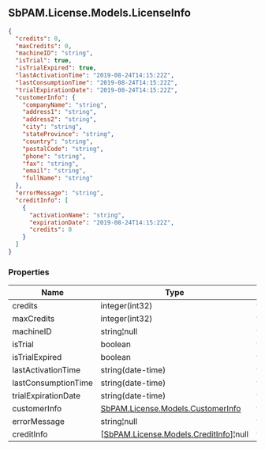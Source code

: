 
<h2 id="tocS_SbPAM.License.Models.LicenseInfo">SbPAM.License.Models.LicenseInfo</h2>

<a id="schemasbpam.license.models.licenseinfo"></a>
<a id="schema_SbPAM.License.Models.LicenseInfo"></a>
<a id="tocSsbpam.license.models.licenseinfo"></a>
<a id="tocssbpam.license.models.licenseinfo"></a>

```json
{
  "credits": 0,
  "maxCredits": 0,
  "machineID": "string",
  "isTrial": true,
  "isTrialExpired": true,
  "lastActivationTime": "2019-08-24T14:15:22Z",
  "lastConsumptionTime": "2019-08-24T14:15:22Z",
  "trialExpirationDate": "2019-08-24T14:15:22Z",
  "customerInfo": {
    "companyName": "string",
    "address1": "string",
    "address2": "string",
    "city": "string",
    "stateProvince": "string",
    "country": "string",
    "postalCode": "string",
    "phone": "string",
    "fax": "string",
    "email": "string",
    "fullName": "string"
  },
  "errorMessage": "string",
  "creditInfo": [
    {
      "activationName": "string",
      "expirationDate": "2019-08-24T14:15:22Z",
      "credits": 0
    }
  ]
}

```

### Properties

|Name|Type|Required|Restrictions|Description|
|---|---|---|---|---|
|credits|integer(int32)|false|none|none|
|maxCredits|integer(int32)|false|none|none|
|machineID|string¦null|false|none|none|
|isTrial|boolean|false|none|none|
|isTrialExpired|boolean|false|none|none|
|lastActivationTime|string(date-time)|false|none|none|
|lastConsumptionTime|string(date-time)|false|none|none|
|trialExpirationDate|string(date-time)|false|none|none|
|customerInfo|[SbPAM.License.Models.CustomerInfo](../Models/sbpam.license.models.customerinfo.md)|false|none|none|
|errorMessage|string¦null|false|none|none|
|creditInfo|[[SbPAM.License.Models.CreditInfo](../Models/sbpam.license.models.creditinfo.md)]¦null|false|none|none|


